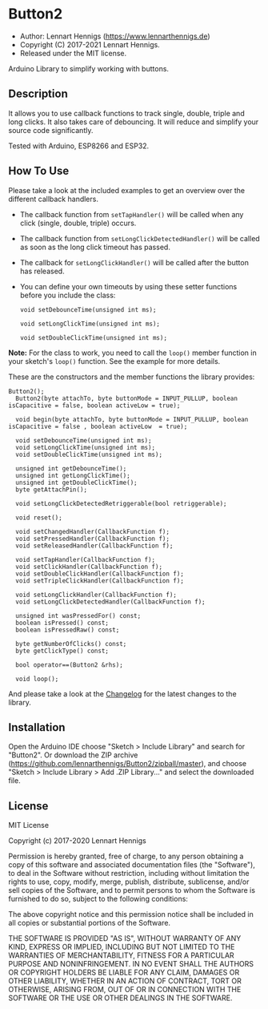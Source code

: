 Button2
======

* Author: Lennart Hennigs (https://www.lennarthennigs.de)
* Copyright (C) 2017-2021 Lennart Hennigs.
* Released under the MIT license.

Arduino Library to simplify working with buttons.


Description
-----------
It allows you to use callback functions to track single, double, triple and long clicks. It also takes care of debouncing. It will reduce and simplify your source code significantly. 

Tested with Arduino, ESP8266 and ESP32.

How To Use
----------

Please take a look at the included examples to get an overview over the different callback handlers. 

- The callback function from ```setTapHandler()```  will be called when any click (single, double, triple) occurs.
- The callback function from  ```setLongClickDetectedHandler()``` will be called as soon as the long click timeout has passed.

- The callback for ```setLongClickHandler()``` will be called after the button has released.

- You can define your own timeouts by using these setter functions before you include the class:

  ```void setDebounceTime(unsigned int ms);```
  
  ```void setLongClickTime(unsigned int ms);```
  
  ```void setDoubleClickTime(unsigned int ms);```
    
**Note:** For the class to work, you need to call the `loop()` member function in your sketch's `loop()` function. See the example for more details.


These are the constructors and the member functions the library provides:

```
Button2();
  Button2(byte attachTo, byte buttonMode = INPUT_PULLUP, boolean isCapacitive = false, boolean activeLow = true);

  void begin(byte attachTo, byte buttonMode = INPUT_PULLUP, boolean isCapacitive = false , boolean activeLow  = true);

  void setDebounceTime(unsigned int ms);
  void setLongClickTime(unsigned int ms);
  void setDoubleClickTime(unsigned int ms);
  
  unsigned int getDebounceTime();
  unsigned int getLongClickTime();
  unsigned int getDoubleClickTime();
  byte getAttachPin();

  void setLongClickDetectedRetriggerable(bool retriggerable);

  void reset();

  void setChangedHandler(CallbackFunction f);
  void setPressedHandler(CallbackFunction f);
  void setReleasedHandler(CallbackFunction f);

  void setTapHandler(CallbackFunction f);
  void setClickHandler(CallbackFunction f);
  void setDoubleClickHandler(CallbackFunction f);
  void setTripleClickHandler(CallbackFunction f);

  void setLongClickHandler(CallbackFunction f);
  void setLongClickDetectedHandler(CallbackFunction f);

  unsigned int wasPressedFor() const;
  boolean isPressed() const;
  boolean isPressedRaw() const;

  byte getNumberOfClicks() const;
  byte getClickType() const;

  bool operator==(Button2 &rhs);

  void loop();
```

And please take a look at the [Changelog](https://github.com/LennartHennigs/Button2/blob/master/CHANGELOG.md) for the latest changes to the library.

Installation
------------
Open the Arduino IDE choose "Sketch > Include Library" and search for "Button2". 
Or download the ZIP archive (https://github.com/lennarthennigs/Button2/zipball/master), and choose "Sketch > Include Library > Add .ZIP Library..." and select the downloaded file.


License
-------

MIT License

Copyright (c) 2017-2020 Lennart Hennigs

Permission is hereby granted, free of charge, to any person obtaining a copy
of this software and associated documentation files (the "Software"), to deal
in the Software without restriction, including without limitation the rights
to use, copy, modify, merge, publish, distribute, sublicense, and/or sell
copies of the Software, and to permit persons to whom the Software is
furnished to do so, subject to the following conditions:

The above copyright notice and this permission notice shall be included in all
copies or substantial portions of the Software.

THE SOFTWARE IS PROVIDED "AS IS", WITHOUT WARRANTY OF ANY KIND, EXPRESS OR
IMPLIED, INCLUDING BUT NOT LIMITED TO THE WARRANTIES OF MERCHANTABILITY,
FITNESS FOR A PARTICULAR PURPOSE AND NONINFRINGEMENT. IN NO EVENT SHALL THE
AUTHORS OR COPYRIGHT HOLDERS BE LIABLE FOR ANY CLAIM, DAMAGES OR OTHER
LIABILITY, WHETHER IN AN ACTION OF CONTRACT, TORT OR OTHERWISE, ARISING FROM,
OUT OF OR IN CONNECTION WITH THE SOFTWARE OR THE USE OR OTHER DEALINGS IN THE
SOFTWARE.
